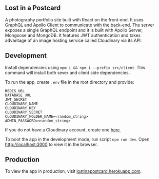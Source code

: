 ## Lost in a Postcard

A photography portfolio site built with React on the front-end. It uses GraphQL and Apollo Client to communicate with the back-end. The server exposes a single GraphQL endpoint and it is built with Apollo Server, Mongoose and MongoDB. It features JWT authentication and takes advantage of an image hosting service called Cloudinary via its API.

## Development

Install dependencies using `npm i && npm i --prefix src/client`. This command will install both sever and client side dependencies.

To run the app, create `.env` file in the root directory and provide:

```
REDIS_URL
DATABASE_URL
JWT_SECRET
CLOUDINARY_NAME
CLOUDINARY_KEY
CLOUDINARY_SECRET
CLOUDINARY_FOLDER_NAME=<random_string>
ADMIN_PASSWORD=<random_string>
```

If you do not have a Cloudinary account, create one [here](https://cloudinary.com/).

To boot the app in the development mode, run script `npm run dev`.
Open [http://localhost:3000](http://localhost:3000) to view it in the browser.

## Production

To view the app in production, visit [lostinapostcard.herokuapp.com](https://lostinapostcard.herokuapp.com/).
